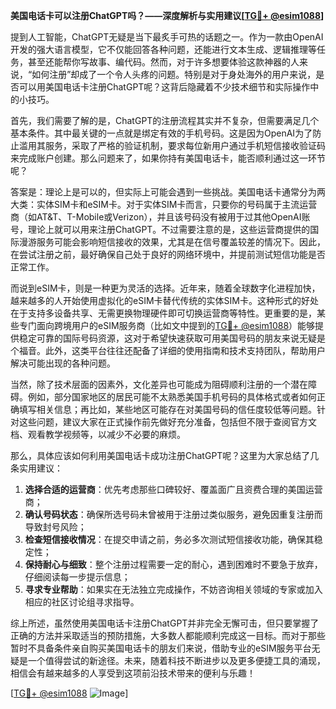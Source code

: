 **美国电话卡可以注册ChatGPT吗？——深度解析与实用建议[[TG💪+ @esim1088](https://t.me/s/esim1088)]**

提到人工智能，ChatGPT无疑是当下最炙手可热的话题之一。作为一款由OpenAI开发的强大语言模型，它不仅能回答各种问题，还能进行文本生成、逻辑推理等任务，甚至还能帮你写故事、编代码。然而，对于许多想要体验这款神器的人来说，“如何注册”却成了一个令人头疼的问题。特别是对于身处海外的用户来说，是否可以用美国电话卡注册ChatGPT呢？这背后隐藏着不少技术细节和实际操作中的小技巧。

首先，我们需要了解的是，ChatGPT的注册流程其实并不复杂，但需要满足几个基本条件。其中最关键的一点就是绑定有效的手机号码。这是因为OpenAI为了防止滥用其服务，采取了严格的验证机制，要求每位新用户通过手机短信接收验证码来完成账户创建。那么问题来了，如果你持有美国电话卡，能否顺利通过这一环节呢？

答案是：理论上是可以的，但实际上可能会遇到一些挑战。美国电话卡通常分为两大类：实体SIM卡和eSIM卡。对于实体SIM卡而言，只要你的号码属于主流运营商（如AT&T、T-Mobile或Verizon），并且该号码没有被用于过其他OpenAI账号，理论上就可以用来注册ChatGPT。不过需要注意的是，这些运营商提供的国际漫游服务可能会影响短信接收的效果，尤其是在信号覆盖较差的情况下。因此，在尝试注册之前，最好确保自己处于良好的网络环境中，并提前测试短信功能是否正常工作。

而说到eSIM卡，则是一种更为灵活的选择。近年来，随着全球数字化进程加快，越来越多的人开始使用虚拟化的eSIM卡替代传统的实体SIM卡。这种形式的好处在于支持多设备共享、无需更换物理硬件即可切换运营商等特性。更重要的是，某些专门面向跨境用户的eSIM服务商（比如文中提到的[TG💪+ @esim1088](https://t.me/s/esim1088)）能够提供稳定可靠的国际号码资源，这对于希望快速获取可用美国号码的朋友来说无疑是个福音。此外，这类平台往往还配备了详细的使用指南和技术支持团队，帮助用户解决可能出现的各种问题。

当然，除了技术层面的因素外，文化差异也可能成为阻碍顺利注册的一个潜在障碍。例如，部分国家地区的居民可能不太熟悉美国手机号码的具体格式或者如何正确填写相关信息；再比如，某些地区可能存在对美国号码的信任度较低等问题。针对这些问题，建议大家在正式操作前先做好充分准备，包括但不限于查阅官方文档、观看教学视频等，以减少不必要的麻烦。

那么，具体应该如何利用美国电话卡成功注册ChatGPT呢？这里为大家总结了几条实用建议：

1. **选择合适的运营商**：优先考虑那些口碑较好、覆盖面广且资费合理的美国运营商；
2. **确认号码状态**：确保所选号码未曾被用于注册过类似服务，避免因重复注册而导致封号风险；
3. **检查短信接收情况**：在提交申请之前，务必多次测试短信接收功能，确保其稳定性；
4. **保持耐心与细致**：整个注册过程需要一定的耐心，遇到困难时不要急于放弃，仔细阅读每一步提示信息；
5. **寻求专业帮助**：如果实在无法独立完成操作，不妨咨询相关领域的专家或加入相应的社区讨论组寻求指导。

综上所述，虽然使用美国电话卡注册ChatGPT并非完全无懈可击，但只要掌握了正确的方法并采取适当的预防措施，大多数人都能顺利完成这一目标。而对于那些暂时不具备条件亲自购买美国电话卡的朋友们来说，借助专业的eSIM服务平台无疑是一个值得尝试的新途径。未来，随着科技不断进步以及更多便捷工具的涌现，相信会有越来越多的人享受到这项前沿技术带来的便利与乐趣！

[[TG💪+ @esim1088](https://t.me/s/esim1088) ![Image](https://i.postimg.cc/4NQfJmqS/Snipaste-2025-05-13-00-14-12.png)]